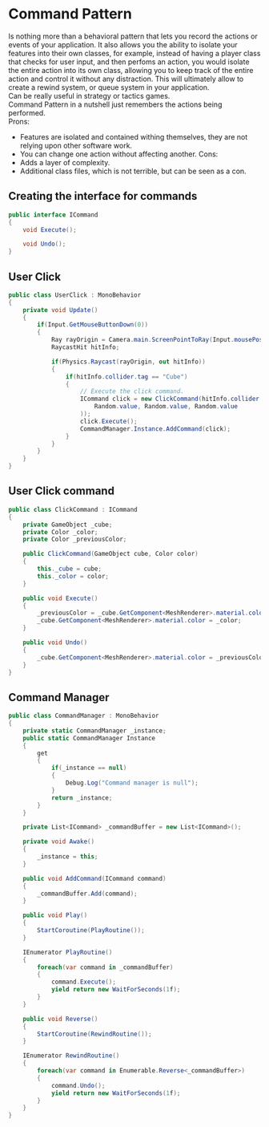 # Command Pattern
Is nothing more than a behavioral pattern that lets you record the actions or events of your application. It also allows you the ability to isolate your features into their own classes, for example, instead of having a player class that checks for user input, and then perfoms an action, you would isolate the entire action into its own class, allowing you to keep track of the entire action and control it without any distraction. This will ultimately allow to create a rewind system, or queue system in your application.<br>
Can be really useful in strategy or tactics games.<br>
Command Pattern in a nutshell just remembers the actions being performed.<br>
Prons:
- Features are isolated and contained withing themselves, they are not relying upon other software work.
- You can change one action without affecting another.
Cons:
- Adds a layer of complexity.
- Additional class files, which is not terrible, but can be seen as a con.
## Creating the interface for commands
```c#
public interface ICommand
{
    void Execute();

    void Undo();
}
```
## User Click
```c#
public class UserClick : MonoBehavior
{
    private void Update()
    {
        if(Input.GetMouseButtonDown(0))
        {
            Ray rayOrigin = Camera.main.ScreenPointToRay(Input.mousePosition);
            RaycastHit hitInfo;

            if(Physics.Raycast(rayOrigin, out hitInfo))
            {
                if(hitInfo.collider.tag == "Cube")
                {
                    // Execute the click command.
                    ICommand click = new ClickCommand(hitInfo.collider.gameObject, new Color(
                        Random.value, Random.value, Random.value
                    ));
                    click.Execute();
                    CommandManager.Instance.AddCommand(click);
                }
            }
        }
    }
}
```
## User Click command
```c#
public class ClickCommand : ICommand
{
    private GameObject _cube;
    private Color _color;
    private Color _previousColor;

    public ClickCommand(GameObject cube, Color color)
    {
        this._cube = cube;
        this._color = color;
    }

    public void Execute()
    {
        _previousColor = _cube.GetComponent<MeshRenderer>.material.color;
        _cube.GetComponent<MeshRenderer>.material.color = _color;
    }

    public void Undo()
    {
        _cube.GetComponent<MeshRenderer>.material.color = _previousColor;
    }
}
```
## Command Manager
```c#
public class CommandManager : MonoBehavior
{
    private static CommandManager _instance;
    public static CommandManager Instance
    {
        get
        {
            if(_instance == null)
            {
                Debug.Log("Command manager is null");
            }
            return _instance;
        }
    }

    private List<ICommand> _commandBuffer = new List<ICommand>();

    private void Awake()
    {
        _instance = this;
    }

    public void AddCommand(ICommand command)
    {
        _commandBuffer.Add(command);
    }

    public void Play()
    {
        StartCoroutine(PlayRoutine());
    }

    IEnumerator PlayRoutine()
    {
        foreach(var command in _commandBuffer)
        {
            command.Execute();
            yield return new WaitForSeconds(1f);
        }
    }

    public void Reverse()
    {
        StartCoroutine(RewindRoutine());
    }

    IEnumerator RewindRoutine()
    {
        foreach(var command in Enumerable.Reverse<_commandBuffer>)
        {
            command.Undo();
            yield return new WaitForSeconds(1f);
        }
    }
}
```